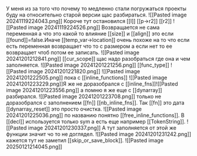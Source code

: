 У меня из за того что почему то медленно стали погружаться проекты буду на относительно старой версии щас разбираться.
![[Pasted image 20241119224043.png]]
Короче тут остановился [[l]] [[p->r2]] [[r2]]
![[Pasted image 20241119224526.png]]
Возвращается не сама переменная а что это какой то влияние [[size]] и [[align]] это если [[found]]=false.Иначе [[temp_var->location]] очень похоже на то что если есть переменная возвращает что то с размером а если нет то ее возвращает чтоб потом ее записать.
![[Pasted image 20241201212841.png]]
[[cur_scope]] щас надо разобраться где она и чем заполняется.
![[Pasted image 20241201221256.png]]
[[func_type]]
![[Pasted image 20241201221820.png]]
![[Pasted image 20241201222505.png]]
пока с [[inline_functions]]
![[Pasted image 20241201223229.png]]Я же не доразобрался с [[inline_fns]]![[Pasted image 20241201223556.png]]
а помню я же еще с [[dynarray]] разбирался.
![[Pasted image 20241201223708.png]]
только не доразобрался с заполнением [[fn]] [[nb_inline_fns]].
Так [[fn]] это дата
[[dynarray_reset]] это просто очистка.
![[Pasted image 20241201225036.png]]
по названию понятно [[free_inline_functions]].
В [[decl]] используется только sym а есть еще например [[TokenString]].
![[Pasted image 20241201230337.png]]
А тут заполняется от этой же функции значит чо то не доглядел.
![[Pasted image 20241201231242.png]]
кажется тут не заметил
[[skip_or_save_block]].
![[Pasted image 20250121214045.png]]
